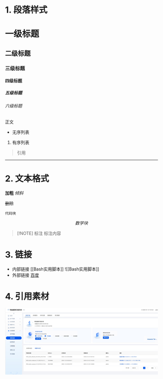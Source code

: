 # 1. 段落样式

# 一级标题
## 二级标题
### 三级标题
#### 四级标题
##### 五级标题
###### 六级标题
正文

- 无序列表

1. 有序列表
> 引用

---


# 2. 文本格式

**加粗**
 *倾斜*
 
 ~~删除~~
```
代码块
```

$$
数学块
$$

> [!NOTE] 标注
>标注内容 

# 3. 链接
- 内部链接
[[Bash实用脚本]]
![[Bash实用脚本]]
- 外部链接
[百度](https://www.baidu.com)

# 4. 引用素材
![漏扫](https://github.com/cxlj2003/notebook/blob/main/material/%E6%BC%8F%E6%89%AB.png)